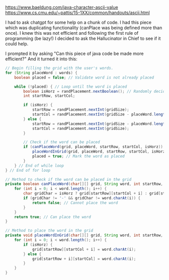 https://www.baeldung.com/java-character-ascii-value
https://www.cs.cmu.edu/~pattis/15-1XX/common/handouts/ascii.html

I had to ask chatgpt for some help on a chunk of code.  I had this piece which was duplicating functionality (canPlace was being defined more than once).  I knew this was not efficient and following the first rule of programming (be lazy!) I decided to ask the Hallucinator in Chief to see if it could help.

I prompted it by asking "Can this piece of java code be made more efficient?"
And it turned it into this: 
``` java
// Begin filling the grid with the user's words.
for (String placeWord : words) {
    boolean placed = false; // Validate word is not already placed

    while (!placed) { // Loop until the word is placed
        boolean isHorz = randPlacement.nextBoolean(); // Randomly decide direction
        int startRow, startCol;

        if (isHorz) {
            startRow = randPlacement.nextInt(gridSize);
            startCol = randPlacement.nextInt(gridSize - placeWord.length());
        } else {
            startRow = randPlacement.nextInt(gridSize - placeWord.length());
            startCol = randPlacement.nextInt(gridSize);
        }

        // Check if the word can be placed
        if (canPlaceWord(grid, placeWord, startRow, startCol, isHorz)) {
            placeWordInGrid(grid, placeWord, startRow, startCol, isHorz);
            placed = true; // Mark the word as placed
        }
    } // End of while loop
} // End of for loop

// Method to check if the word can be placed in the grid
private boolean canPlaceWord(char[][] grid, String word, int startRow, int startCol, boolean isHorz) {
    for (int i = 0; i < word.length(); i++) {
        char gridChar = isHorz ? grid[startRow][startCol + i] : grid[startRow + i][startCol];
        if (gridChar != '-' && gridChar != word.charAt(i)) {
            return false; // Cannot place the word
        }
    }
    return true; // Can place the word
}

// Method to place the word in the grid
private void placeWordInGrid(char[][] grid, String word, int startRow, int startCol, boolean isHorz) {
    for (int i = 0; i < word.length(); i++) {
        if (isHorz) {
            grid[startRow][startCol + i] = word.charAt(i);
        } else {
            grid[startRow + i][startCol] = word.charAt(i);
        }
    }
}

```

